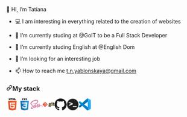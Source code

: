 👋  Hi, I’m Tatiana


- 💻 I am interesting in everything related to the creation of websites
- 🌱 I’m currently studing at @GoIT to be a Full Stack Developer 
- 📙 I’m currently studing English at @English Dom


- 🏦 I’m looking for an interesting job
- 📫 How to reach me t.n.yablonskaya@gmail.com

<!---
YablonskaTanya/YablonskaTanya is a ✨ special ✨ repository because its `README.md` (this file) appears on your GitHub profile.
You can click the Preview link to take a look at your changes.
--->
<article class="markdown-body entry-content container-lg f5" itemprop="text">
  <h3 dir="auto">
    <a
      id="user-content-my-stack"
      class="anchor"
      aria-hidden="true"
      href="#my-stack"
      ><svg
        class="octicon octicon-link"
        viewBox="0 0 16 16"
        version="1.1"
        width="16"
        height="16"
        aria-hidden="true"
      >
        <path
          fill-rule="evenodd"
          d="M7.775 3.275a.75.75 0 001.06 1.06l1.25-1.25a2 2 0 112.83 2.83l-2.5 2.5a2 2 0 01-2.83 0 .75.75 0 00-1.06 1.06 3.5 3.5 0 004.95 0l2.5-2.5a3.5 3.5 0 00-4.95-4.95l-1.25 1.25zm-4.69 9.64a2 2 0 010-2.83l2.5-2.5a2 2 0 012.83 0 .75.75 0 001.06-1.06 3.5 3.5 0 00-4.95 0l-2.5 2.5a3.5 3.5 0 004.95 4.95l1.25-1.25a.75.75 0 00-1.06-1.06l-1.25 1.25a2 2 0 01-2.83 0z"
        ></path></svg></a
    >My stack
  </h3>
  <p dir="auto">
    <a
      target="_blank"
      rel="noopener noreferrer"
      href="https://raw.githubusercontent.com/github/explore/80688e429a7d4ef2fca1e82350fe8e3517d3494d/topics/html/html.png"
      ><img
        align="left"
        alt="HTML5"
        width="32px"
        src="https://raw.githubusercontent.com/github/explore/80688e429a7d4ef2fca1e82350fe8e3517d3494d/topics/html/html.png"
        style="max-width: 100%"
    /></a>
  </p>
  <p dir="auto">
    <a
      target="_blank"
      rel="noopener noreferrer"
      href="https://raw.githubusercontent.com/github/explore/80688e429a7d4ef2fca1e82350fe8e3517d3494d/topics/css/css.png"
      ><img
        align="left"
        alt="CSS3"
        width="32px"
        src="https://raw.githubusercontent.com/github/explore/80688e429a7d4ef2fca1e82350fe8e3517d3494d/topics/css/css.png"
        style="max-width: 100%"
    /></a>
  </p>
  <p dir="auto">
    <a
      target="_blank"
      rel="noopener noreferrer"
      href="https://raw.githubusercontent.com/github/explore/80688e429a7d4ef2fca1e82350fe8e3517d3494d/topics/sass/sass.png"
      ><img
        align="left"
        alt="Sass"
        width="32px"
        src="https://raw.githubusercontent.com/github/explore/80688e429a7d4ef2fca1e82350fe8e3517d3494d/topics/sass/sass.png"
        style="max-width: 100%"
    /></a>
  </p>

  <p dir="auto">
    <a
      target="_blank"
      rel="noopener noreferrer"
      href="https://raw.githubusercontent.com/github/explore/80688e429a7d4ef2fca1e82350fe8e3517d3494d/topics/git/git.png"
      ><img
        align="left"
        alt="Git"
        width="32px"
        src="https://raw.githubusercontent.com/github/explore/80688e429a7d4ef2fca1e82350fe8e3517d3494d/topics/git/git.png"
        style="max-width: 100%"
    /></a>
  </p>
  <p dir="auto">
    <a
      target="_blank"
      rel="noopener noreferrer"
      href="https://raw.githubusercontent.com/github/explore/78df643247d429f6cc873026c0622819ad797942/topics/github/github.png"
      ><img
        align="left"
        alt="GitHub"
        width="32px"
        src="https://raw.githubusercontent.com/github/explore/78df643247d429f6cc873026c0622819ad797942/topics/github/github.png"
        style="max-width: 100%"
    /></a>
  </p>
  <p dir="auto">
    <a
      target="_blank"
      rel="noopener noreferrer"
      href="https://raw.githubusercontent.com/github/explore/80688e429a7d4ef2fca1e82350fe8e3517d3494d/topics/terminal/terminal.png"
      ><img
        align="left"
        alt="Terminal"
        width="32px"
        src="https://raw.githubusercontent.com/github/explore/80688e429a7d4ef2fca1e82350fe8e3517d3494d/topics/terminal/terminal.png"
        style="max-width: 100%"
    /></a>
  </p>
  <p dir="auto">
    <a
      target="_blank"
      rel="noopener noreferrer"
      href="https://raw.githubusercontent.com/github/explore/80688e429a7d4ef2fca1e82350fe8e3517d3494d/topics/visual-studio-code/visual-studio-code.png"
      ><img
        alt="Visual Studio Code"
        width="32px"
        src="https://raw.githubusercontent.com/github/explore/80688e429a7d4ef2fca1e82350fe8e3517d3494d/topics/visual-studio-code/visual-studio-code.png"
        style="max-width: 100%"
    /></a>
  </p>
</article>

